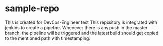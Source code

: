 # sample-repo
This is created for DevOps-Engineer test 
This repository is integrated with jenkins to create a pipeline.
Whenever there is any push in the master branch, the pipeline will be triggered and the latest build should get copied to the mentioned path with timestamping.
